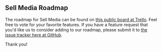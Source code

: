## Sell Media Roadmap

The roadmap for Sell Media can be found on [this public board at Trello](https://trello.com/b/3p0uPSnB/sell-media-roadmap). Feel free to vote for your favorite features. If you have a feature request that you'd like us to consider adding to our roadmap, please submit it to [the issue tracker here at GitHub](https://github.com/graphpaperpress/Sell-Media/issues).

Thank you!